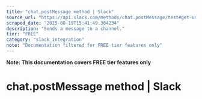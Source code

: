 ```yaml
---
title: "chat.postMessage method | Slack"
source_url: "https://api.slack.com/methods/chat.postMessage/test#get-userID"
scraped_date: "2025-08-19T15:41:49.384234"
description: "Sends a message to a channel."
tier: "FREE"
category: "slack_integration"
note: "Documentation filtered for FREE tier features only"
---
```

**Note: This documentation covers FREE tier features only**

# chat.postMessage method | Slack

